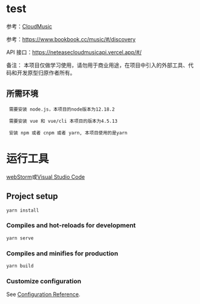 # test
参考：[CloudMusic](https://gitee.com/penggang-home/cloud-music) 

参考：https://www.bookbook.cc/music/#/discovery

API 接口：https://neteasecloudmusicapi.vercel.app/#/

备注： 本项目仅做学习使用，请勿用于商业用途，在项目中引入的外部工具、代码和开发原型归原作者所有。
## 所需环境
```
 需要安装 node.js，本项目的node版本为12.18.2

 需要安装 vue 和 vue/cli 本项目的版本为4.5.13

 安装 npm 或者 cnpm 或者 yarn, 本项目使用的是yarn

```
# 运行工具
[webStorm](https://www.jetbrains.com/zh-cn/webstorm/?utm_source=baidu&utm_medium=cpc&utm_campaign=cn-bai-br-webstorm-ph-pc&utm_content=webstorm-pure&utm_term=webstorm)或[Visual Studio Code](https://code.visualstudio.com/https://code.visualstudio.com/)

## Project setup
```
yarn install
```

### Compiles and hot-reloads for development
```
yarn serve
```

### Compiles and minifies for production
```
yarn build
```

### Customize configuration
See [Configuration Reference](https://cli.vuejs.org/config/).
